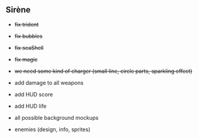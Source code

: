 ## Sirène

- ~~fix trident~~
- ~~fix bubbles~~
- ~~fix seaShell~~
- ~~fix magic~~
- ~~we need some kind of charger (small line, circle parts, sparkling effect)~~
- add damage to all weapons 

- add HUD score
- add HUD life

- all possible background mockups
- enemies (design, info, sprites)
